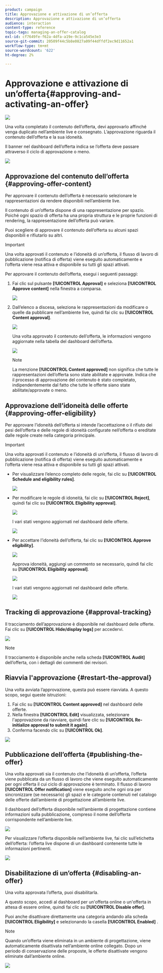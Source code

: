 ```yaml
---
product: campaign
title: Approvazione e attivazione di un’offerta
description: Approvazione e attivazione di un’offerta
audience: interaction
content-type: reference
topic-tags: managing-an-offer-catalog
exl-id: cf7649fe-f62a-4dfa-a19e-9c1ca545e3e3
source-git-commit: 20509f44c5b8e0827a09f44dffdf2ec9d11652a1
workflow-type: tm+mt
source-wordcount: '622'
ht-degree: 2%

---
```


# Approvazione e attivazione di un’offerta{#approving-and-activating-an-offer}

![](../../assets/v7-only.svg)

Una volta completato il contenuto dell’offerta, devi approvarlo affinché venga duplicato nell’ambiente live e consegnato. L’approvazione riguarda il contenuto dell’offerta e la sua idoneità.

Il banner nel dashboard dell’offerta indica se l’offerta deve passare attraverso il ciclo di approvazione o meno.

![](assets/offer_validate_001.png)

## Approvazione del contenuto dell’offerta {#approving-offer-content}

Per approvare il contenuto dell’offerta è necessario selezionare le rappresentazioni da rendere disponibili nell’ambiente live.

Il contenuto di un’offerta dispone di una rappresentazione per spazio. Poiché ogni spazio di offerta ha una propria struttura e le proprie funzioni di rendering, la rappresentazione dell’offerta può variare.

Puoi scegliere di approvare il contenuto dell’offerta su alcuni spazi disponibili e rifiutarlo su altri.

>[!IMPORTANT]
>
>Una volta approvati il contenuto e l’idoneità di un’offerta, il flusso di lavoro di pubblicazione (notifica di offerta) viene eseguito automaticamente e l’offerta viene resa attiva e disponibile su tutti gli spazi attivati.

Per approvare il contenuto dell’offerta, esegui i seguenti passaggi:

1. Fai clic sul pulsante **[!UICONTROL Approval]** e seleziona **[!UICONTROL Approve content]** nella finestra a comparsa.

   ![](assets/offer_validate_002.png)

1. Dall’elenco a discesa, seleziona le rappresentazioni da modificare o quelle da pubblicare nell’ambiente live, quindi fai clic su **[!UICONTROL Content approval]**.

   ![](assets/offer_validate_003.png)

   Una volta approvato il contenuto dell’offerta, le informazioni vengono aggiornate nella tabella del dashboard dell’offerta.

   ![](assets/offer_validate_004.png)

   >[!NOTE]
   >
   >La menzione **[!UICONTROL Content approved]** non significa che tutte le rappresentazioni dell’offerta sono state abilitate e approvate. Indica che il processo di approvazione del contenuto è stato completato, indipendentemente dal fatto che tutte le offerte siano state abilitate/approvate o meno.

## Approvazione dell’idoneità delle offerte {#approving-offer-eligibility}

Per approvare l’idoneità dell’offerta si intende l’accettazione o il rifiuto dei pesi dell’offerta e delle regole di idoneità configurate nell’offerta o ereditate dalle regole create nella categoria principale.

>[!IMPORTANT]
>
>Una volta approvati il contenuto e l’idoneità di un’offerta, il flusso di lavoro di pubblicazione (notifica di offerta) viene eseguito automaticamente e l’offerta viene resa attiva e disponibile su tutti gli spazi attivati.

* Per visualizzare l’elenco completo delle regole, fai clic su **[!UICONTROL Schedule and eligibility rules]**.

   ![](assets/offer_validate_005.png)

* Per modificare le regole di idoneità, fai clic su **[!UICONTROL Reject]**, quindi fai clic su **[!UICONTROL Eligibility approval]**.

   ![](assets/offer_validate_007.png)

   I vari stati vengono aggiornati nel dashboard delle offerte.

   ![](assets/offer_validate_006.png)

* Per accettare l’idoneità dell’offerta, fai clic su **[!UICONTROL Approve eligibility]**.

   ![](assets/offer_validate_008.png)

   Approva idoneità, aggiungi un commento se necessario, quindi fai clic su **[!UICONTROL Eligibility approval]**.

   ![](assets/offer_validate_009.png)

   I vari stati vengono aggiornati nel dashboard delle offerte.

   ![](assets/offer_validate_010.png)

## Tracking di approvazione {#approval-tracking}

Il tracciamento dell’approvazione è disponibile nel dashboard delle offerte. Fai clic su **[!UICONTROL Hide/display logs]** per accedervi.

![](assets/offer_validate_012.png)

>[!NOTE]
>
>Il tracciamento è disponibile anche nella scheda **[!UICONTROL Audit]** dell’offerta, con i dettagli dei commenti dei revisori.

## Riavvia l&#39;approvazione {#restart-the-approval}

Una volta avviata l’approvazione, questa può essere riavviata. A questo scopo, segui queste istruzioni:

1. Fai clic su **[!UICONTROL Content approved]** nel dashboard delle offerte.
1. Nella finestra **[!UICONTROL Edit]** visualizzata, selezionare l&#39;approvazione da riavviare, quindi fare clic su **[!UICONTROL Re-initialize approval to submit it again]**.
1. Conferma facendo clic su **[!UICONTROL Ok]**.

![](assets/offer_validate_013.png)

## Pubblicazione dell’offerta {#publishing-the-offer}

Una volta approvati sia il contenuto che l’idoneità di un’offerta, l’offerta viene pubblicata da un flusso di lavoro che viene eseguito automaticamente per ogni offerta il cui ciclo di approvazione è terminato. Il flusso di lavoro **[!UICONTROL Offer notification]** viene eseguito anche ogni ora per sincronizzare (se necessario) gli spazi e le categorie contenuti nel catalogo delle offerte dall’ambiente di progettazione all’ambiente live.

Il dashboard dell’offerta disponibile nell’ambiente di progettazione contiene informazioni sulla pubblicazione, compreso il nome dell’offerta corrispondente nell’ambiente live.

![](assets/offer_golive_001.png)

Per visualizzare l’offerta disponibile nell’ambiente live, fai clic sull’etichetta dell’offerta: l’offerta live dispone di un dashboard contenente tutte le informazioni pertinenti.

![](assets/offer_golive_002.png)

## Disabilitazione di un’offerta {#disabling-an-offer}

Una volta approvata l’offerta, puoi disabilitarla.

A questo scopo, accedi al dashboard per un&#39;offerta online o un&#39;offerta in attesa di essere online, quindi fai clic su **[!UICONTROL Disable offer]**.

Puoi anche disattivare direttamente una categoria andando alla scheda **[!UICONTROL Eligibility]** e selezionando la casella **[!UICONTROL Enabled]** .

>[!NOTE]
>
>Quando un’offerta viene eliminata in un ambiente di progettazione, viene automaticamente disattivata nell’ambiente online collegato. Dopo un periodo di conservazione delle proposte, le offerte disattivate vengono eliminate dall’ambiente online.

![](assets/offer_preview_deactivate.png)
